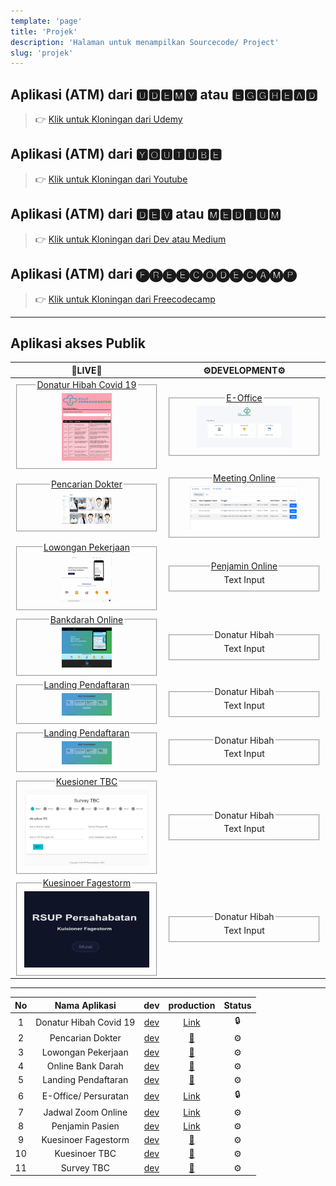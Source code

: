 ```yaml
---
template: 'page'
title: 'Projek'
description: 'Halaman untuk menampilkan Sourcecode/ Project'
slug: 'projek'
---
```


## Aplikasi (ATM) dari 🆄🅳🅴🅼🆈 atau 🅴🅶🅶🅷🅴🅰🅳

> 👉 [Klik untuk Kloningan dari Udemy](project-kloningan-dengan-reactjs-dari-udemy-egghead)

## Aplikasi (ATM) dari 🆈🅾🆄🆃🆄🅱🅴 

> 👉 [Klik untuk Kloningan dari Youtube](project-kloningan-dari-youtube)

## Aplikasi (ATM) dari 🅳🅴🆅 atau 🅼🅴🅳🅸🆄🅼

> 👉 [Klik untuk Kloningan dari Dev atau Medium](project-kloningan-dari-dev-atau-medium)

## Aplikasi (ATM) dari 🅕🅡🅔🅔🅒🅞🅓🅔🅒🅐🅜🅟

> 👉 [Klik untuk Kloningan dari Freecodecamp](project-kloningan-dari-freecodecamp)

---

## Aplikasi akses Publik


| <center>🚀LIVE🚀</center> | <center>⚙️DEVELOPMENT⚙️</center> |
| :---: | :---: |
|<fieldset><legend>[Donatur Hibah Covid 19](https://hibahcovid19.netlify.app/)</legend><label for="pencarian donatur"><img src="../images/pencarian-donatur.png" alt="pencarian donatur" width="40%" height="40%"></img></label></fieldset>|<fieldset><legend>[E-Office](https://surat.rsuppersahabatan.co.id/)</legend><label for="E Office"><img src="../images/e-office.png" alt="pencarian donatur" width="70%" height="70%" /></label></fieldset>|
|<fieldset><legend>[Pencarian Dokter](https://dokter.rsuppersahabatan.co.id/)</legend><label for="pencarian dokter"><img src="../images/pencarian-dokter.png" alt="pencarian dokter" width="40%" height="40%" /></label></fieldset>|<fieldset><legend>[Meeting Online](https://zoom.rsuppersahabatan.co.id/)</legend><label for="text3"><img src="../images/zoom-online.png" alt="pencarian dokter" width="80%" height="80%" /></label></fieldset>|
|<fieldset><legend>[Lowongan Pekerjaan](https://lowongan.rsuppersahabatan.co.id/)</legend><label for="Lowongan Pekerjaan"><img src="../images/lowongan-online.png" alt="pencarian dokter" width="40%" height="40%" /></label></fieldset>|<fieldset><legend>[Penjamin Online](https://penjamin.rsuppersahabatan.co.id/)</legend><label for="text3">Text Input</label></fieldset>|
|<fieldset><legend>[Bankdarah Online](https://bankdarah.rsuppersahabatan.co.id/)</legend><label for="Bankdarah Online"><img src="../images/bankdarah-online.png" alt="pencarian dokter" width="40%" height="40%" /></label></fieldset>|<fieldset><legend>Donatur Hibah</legend><label for="text3">Text Input</label></fieldset>|
|<fieldset><legend>[Landing Pendaftaran](https://pendaftaran.rsuppersahabatan.co.id/)</legend><label for="Landing Pendaftaran"><img src="../images/pendaftaran-landing.png" alt="pencarian dokter" width="40%" height="40%" /></label></fieldset>|<fieldset><legend>Donatur Hibah</legend><label for="text3">Text Input</label></fieldset>|
|<fieldset><legend>[Landing Pendaftaran](https://pendaftaran.rsuppersahabatan.co.id/)</legend><label for="Landing Pendaftaran"><img src="../images/pendaftaran-landing.png" alt="pencarian dokter" width="40%" height="40%" /></label></fieldset>|<fieldset><legend>Donatur Hibah</legend><label for="text3">Text Input</label></fieldset>|
|<fieldset><legend>[Kuesioner TBC](https://survey-tbc.netlify.app/)</legend>![Fagestorm](../images/survei-tbc.png)</fieldset>|<fieldset><legend>Donatur Hibah</legend><label for="text3">Text Input</label></fieldset>|
|<fieldset><legend>[Kuesinoer Fagestorm	](https://fagestorm.netlify.app/)</legend>![Fagestorm](../images/fagestorm.png)</fieldset>|<fieldset><legend>Donatur Hibah</legend><label for="text3">Text Input</label></fieldset>|

---

|  No   |     Nama Aplikasi      |                        dev                        |                     production                     | Status |
| :---: | :--------------------: | :-----------------------------------------------: | :------------------------------------------------: | :----: |
|   1   | Donatur Hibah Covid 19 |     [dev](https://hibahcovid19.netlify.app/)      |     [Link](https://hibahcovid19.netlify.app/)      |   🔒    |
|   2   |    Pencarian Dokter    | [dev](https://dokter-dev.rsuppersahabatan.co.id/) |    [🚀](https://dokter.rsuppersahabatan.co.id/)     |   ⚙️    |
|   3   |   Lowongan Pekerjaan   |   [dev](https://lowonganpekerjaan.netlfy.app/)    |   [🚀](https://lowongan.rsuppersahabatan.co.id/)    |   ⚙️    |
|   4   |   Online Bank Darah    |       [dev](https://bankdarah.vercel.app/)        |   [🚀](https://bankdarah.rsuppersahabatan.co.id/)   |   ⚙️    |
|   5   |  Landing Pendaftaran   |  [dev](https://landingpendaftaran.netlify.app/)   |  [🚀](https://pendaftaran.rsuppersahabatan.co.id/)  |   ⚙️    |
|   6   |  E-Office/ Persuratan  |        [dev](https://eoffice.netlify.app/)        |        [Link](https://eoffice.netlify.app/)        |   🔒    |
|   7   |   Jadwal Zoom Online   |       [dev](https://jadwalzoom.vercel.app/)       |    [Link](https://zoom.rsuppersahabatan.co.id/)    |   ⚙️    |
|   8   |    Penjamin Pasien     |        [dev](https://penjamin.vercel.app/)        |  [Link](https://penjamin.rsuppersahabatan.co.id/)  |   ⚙️    |
|   9   |  Kuesinoer Fagestorm   |       [dev](https://fagestorm.netlify.app/)       |   [🚀](https://kuisioner.rsuppersahabatan.co.id/)   |   ⚙️    |
|  10   |     Kuesinoer TBC      |     [dev](https://kuesioner-tbc.vercel.app/)      | [🚀](https://kuisioner-tbc.rsuppersahabatan.co.id/) |   ⚙️    |
|  11   |       Survey TBC       |       [dev](https://surveytbc.vercel.app/)        |        [🚀](https://survey-tbc.netlify.app/)        |   ⚙️    |
